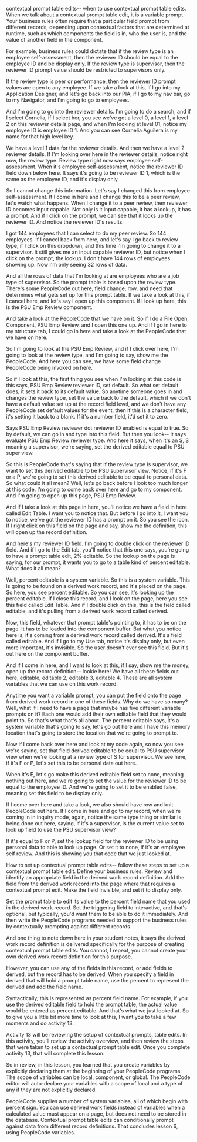 contextual prompt table edits-- when to use contextual prompt table edits. When we talk about a contextual prompt table edit, it is a variable prompt. Your business rules often require that a particular field prompt from different records, depending upon contextual factors that are determined at runtime, such as which components the field is in, who the user is, and the value of another field in the component.

For example, business rules could dictate that if the review type is an employee self-assessment, then the reviewer ID should be equal to the employee ID and be display only. If the review type is supervisor, then the reviewer ID prompt value should be restricted to supervisors only.

If the review type is peer or performance, then the reviewer ID prompt values are open to any employee. If we take a look at this, if I go into my Application Designer, and let's go back into our PIA, if I go to my nav bar, go to my Navigator, and I'm going to go to employees.

And I'm going to go into the reviewer details. I'm going to do a search, and if I select Cornelia, if I select her, you see we've got a level 0, a level 1, a level 2 on this reviewer details page, and when I'm looking at level 01, notice my employee ID is employee ID 1. And you can see Cornelia Aguilera is my name for that high level key.

We have a level 1 data for the reviewer details. And then we have a level 2 reviewer details. If I'm looking over here in the reviewer details, notice right now, the review type. Review type right now says employee self-assessment. When it's employee self-assessment, notice the reviewer ID field down below here. It says it's going to be reviewer ID 1, which is the same as the employee ID, and it's display only.

So I cannot change this information. Let's say I changed this from employee self-assessment. If I come in here and I change this to be a peer review, let's watch what happens. When I change it to a peer review, then reviewer ID becomes input capable. Not only is it input capable, it has a lookup, it has a prompt. And if I click on the prompt, we can see that it looks up the reviewer ID. And notice the reviewer ID's results.

I got 144 employees that I can select to do my peer review. So 144 employees. If I cancel back from here, and let's say I go back to review type, if I click on this dropdown, and this time I'm going to change it to a supervisor. It still gives me an input capable reviewer ID, but notice when I click on the prompt, the lookup. I don't have 144 rows of employees showing up. Now I'm only seeing 32 rows of data.

And all the rows of data that I'm looking at are employees who are a job type of supervisor. So the prompt table is based upon the review type. There's some PeopleCode out here, field change, row, and need that determines what gets set up for this prompt table. If we take a look at this, if I cancel here, and let's say I open up this component. If I look up here, this is the PSU Emp Review component.

And take a look at the PeopleCode that we have on it. So if I do a File Open, Component, PSU Emp Review, and I open this one up. And if I go in here to my structure tab, I could go in here and take a look at the PeopleCode that we have on here.

So I'm going to look at the PSU Emp Review, and if I click over here, I'm going to look at the review type, and I'm going to say, show me the PeopleCode. And here you can see, we have some field change PeopleCode being invoked on here.

So if I look at this, the first thing you see when I'm looking at this code is this says, PSU Emp Review reviewer ID, set default. So what set default does, it sets it back to its default value. So anytime someone goes in and changes the review type, set the value back to the default, which if we don't have a default value set up at the record field level, and we don't have any PeopleCode set default values for the event, then if this is a character field, it's setting it back to a blank. If it's a number field, it'd set it to zero.

Says PSU Emp Review reviewer dot reviewer ID enabled is equal to true. So by default, we can go in and type into this field. But then you look-- it says evaluate PSU Emp Review reviewer type. And here it says, when it's an S, S meaning a supervisor, we're saying, set the derived editable equal to PSU super view.

So this is PeopleCode that's saying that if the review type is supervisor, we want to set this derived editable to be PSU supervisor view. Notice, if it's F or a P, we're going to set this derived editable to be equal to personal data. So what could it all mean? Well, let's go back before I look too much longer at this code. I'm going to come back over here and go to my component. And I'm going to open up this page, PSU Emp Review.

And if I take a look at this page in here, you'll notice we have a field in here called Edit Table. I want you to notice that. But before I go into it, I want you to notice, we've got the reviewer ID has a prompt on it. So you see the icon. If I right click on this field on the page and say, show me the definition, this will open up the record definition.

And here's my reviewer ID field. I'm going to double click on the reviewer ID field. And if I go to the Edit tab, you'll notice that this one says, you're going to have a prompt table edit, 2% editable. So the lookup on the page is saying, for our prompt, it wants you to go to a table kind of percent editable. What does it all mean?

Well, percent editable is a system variable. So this is a system variable. This is going to be found on a derived work record, and it's placed on the page. So here, you see percent editable. So you can see, it's looking up the percent editable. If I close this record, and I look on the page, here you see this field called Edit Table. And if I double click on this, this is the field called editable, and it's pulling from a derived work record called derived.

Now, this field, whatever that prompt table's pointing to, it has to be on the page. It has to be loaded into the component buffer. But what you notice here is, it's coming from a derived work record called derived. It's a field called editable. And if I go to my Use tab, notice it's display only, but even more important, it's invisible. So the user doesn't ever see this field. But it's out here on the component buffer.

And if I come in here, and I want to look at this, if I say, show me the money, open up the record definition-- lookie here! We have all these fields out here, editable, editable 2, editable 3, editable 4. These are all system variables that we can use on this work record.

Anytime you want a variable prompt, you can put the field onto the page from derived work record in one of these fields. Why do we have so many? Well, what if I need to have a page that maybe has five different variable prompts on it? Each one would add their own editable field that they would point to. So that's what that's all about. The percent editable says, it's a system variable that's going to say, let's go out here and I have this memory location that's going to store the location that we're going to prompt to.

Now if I come back over here and look at my code again, so now you see we're saying, set that field derived editable to be equal to PSU supervisor view when we're looking at a review type of S for supervisor. We see here, if it's F or P, let's set this to be personal data out here.

When it's E, let's go make this derived editable field set to none, meaning nothing out here, and we're going to set the value for the reviewer ID to be equal to the employee ID. And we're going to set it to be enabled false, meaning set this field to be display only.

If I come over here and take a look, we also should have row and knit PeopleCode out here. If I come in here and go to my record, when we're coming in in inquiry mode, again, notice the same type thing or similar is being done out here, saying, if it's a supervisor, is the current value set to look up field to use the PSU supervisor view?

If it's equal to F or P, set the lookup field for the reviewer ID to be using personal data to able to look up page. Or set it to none, if it's an employee self review. And this is showing you that code that we just looked at.

How to set up contextual prompt table edits-- follow these steps to set up a contextual prompt table edit. Define your business rules. Review and identify an appropriate field in the derived work record definition. Add the field from the derived work record into the page where that requires a contextual prompt edit. Make the field invisible, and set it to display only.

Set the prompt table to edit its value to the percent field name that you used in the derived work record. Set the triggering field to interactive, and that's optional, but typically, you'd want them to be able to do it immediately. And then write the PeopleCode programs needed to support the business rules by contextually prompting against different records.

And one thing to note down here in your student notes, it says the derived work record definition is delivered specifically for the purpose of creating contextual prompt table edits. You cannot, I repeat, you cannot create your own derived work record definition for this purpose.

However, you can use any of the fields in this record, or add fields to derived, but the record has to be derived. When you specify a field in derived that will hold a prompt table name, use the percent to represent the derived and add the field name.

Syntactically, this is represented as percent field name. For example, if you use the derived editable field to hold the prompt table, the actual value would be entered as percent editable. And that's what we just looked at. So to give you a little bit more time to look at this, I want you to take a few moments and do activity 13.

Activity 13 will be reviewing the setup of contextual prompts, table edits. In this activity, you'll review the activity overview, and then review the steps that were taken to set up a contextual prompt table edit. Once you complete activity 13, that will complete this lesson.

So in review, in this lesson, you learned that you create variables by explicitly declaring them at the beginning of your PeopleCode programs. The scope of variables can be local, component, or global. The PeopleCode editor will auto-declare your variables with a scope of local and a type of any if they are not explicitly declared.

PeopleCode supplies a number of system variables, all of which begin with percent sign. You can use derived work fields instead of variables when a calculated value must appear on a page, but does not need to be stored in the database. Contextual prompt table edits can conditionally prompt against data from different record definitions. That concludes lesson 6, using PeopleCode variables.